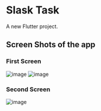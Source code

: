 # Slask Task

A new Flutter project.

## Screen Shots of the app
### First Screen
![image](https://github.com/Menna-Ahmed7/Slash_Task/assets/110634473/5a1cd18a-d057-4366-a482-f7bec2595a86)
![image](https://github.com/Menna-Ahmed7/Slash_Task/assets/110634473/59cfe84a-df4a-450f-b93d-c201b56a2cd4)

### Second Screen
![image](https://github.com/Menna-Ahmed7/Slash_Task/assets/110634473/3cbf2128-fa62-4179-a7f8-6c798d1e82d8)
